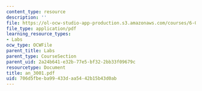 ```yaml
---
content_type: resource
description: ''
file: https://ol-ocw-studio-app-production.s3.amazonaws.com/courses/6-071j-introduction-to-electronics-signals-and-measurement-spring-2006/706d5fbeba99433daa5442b15b43d0ab_an_3001.pdf
file_type: application/pdf
learning_resource_types:
- Labs
ocw_type: OCWFile
parent_title: Labs
parent_type: CourseSection
parent_uid: 2a24b641-e32b-77e5-bf32-2bb33f09679c
resourcetype: Document
title: an_3001.pdf
uid: 706d5fbe-ba99-433d-aa54-42b15b43d0ab
---
```

